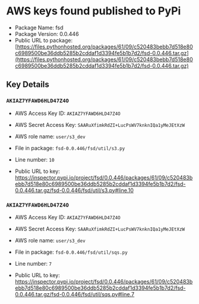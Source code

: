 # AWS keys found published to PyPi

* Package Name: fsd
* Package Version: 0.0.446
* Public URL to package: [https://files.pythonhosted.org/packages/61/09/c520483bebb7d518e80c6989500be36ddb5285b2cddaf1d3394fe5b1b7d2/fsd-0.0.446.tar.gz](https://files.pythonhosted.org/packages/61/09/c520483bebb7d518e80c6989500be36ddb5285b2cddaf1d3394fe5b1b7d2/fsd-0.0.446.tar.gz)

## Key Details

### `AKIAZ7YFAWD6HLD47Z4O`

* AWS Access Key ID: `AKIAZ7YFAWD6HLD47Z4O`
* AWS Secret Access Key: `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` 
* AWS role name: `user/s3_dev`
* File in package: `fsd-0.0.446/fsd/util/s3.py`
* Line number: `10`

* Public URL to key: https://inspector.pypi.io/project/fsd/0.0.446/packages/61/09/c520483bebb7d518e80c6989500be36ddb5285b2cddaf1d3394fe5b1b7d2/fsd-0.0.446.tar.gz/fsd-0.0.446/fsd/util/s3.py#line.10



### `AKIAZ7YFAWD6HLD47Z4O`

* AWS Access Key ID: `AKIAZ7YFAWD6HLD47Z4O`
* AWS Secret Access Key: `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` 
* AWS role name: `user/s3_dev`
* File in package: `fsd-0.0.446/fsd/util/sqs.py`
* Line number: `7`

* Public URL to key: https://inspector.pypi.io/project/fsd/0.0.446/packages/61/09/c520483bebb7d518e80c6989500be36ddb5285b2cddaf1d3394fe5b1b7d2/fsd-0.0.446.tar.gz/fsd-0.0.446/fsd/util/sqs.py#line.7



